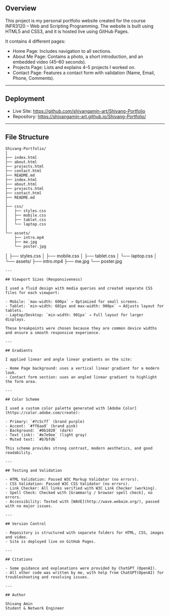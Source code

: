 ## Overview

This project is my personal portfolio website created for the course INFR3120 – Web and Scripting Programming.
The website is built using HTML5 and CSS3, and it is hosted live using GitHub Pages.

It contains 4 different pages:

- Home Page: Includes navigation to all sections.
- About Me Page: Contains a photo, a short introduction, and an embedded video (45–60 seconds).
- Projects Page: Lists and explains 4–5 projects I worked on.
- Contact Page: Features a contact form with validation (Name, Email, Phone, Comments).

---

## Deployment

- Live Site: https://github.com/shivangamin-art/Shivang-Portfolio
- Repository: https://shivangamin-art.github.io/Shivang-Portfolio/

---

## File Structure

```
Shivang-Portfolio/
│
├── index.html
├── about.html
├── projects.html
├── contact.html
├── README.md
├── index.html
├── about.html
├── projects.html
├── contact.html
├── README.md
│
├── css/
│   ├── styles.css
│   ├── mobile.css
│   ├── tablet.css
│   └── laptop.css
│
└── assets/
    ├── intro.mp4
    ├── me.jpg
    └── poster.jpg
```
│   ├── styles.css
│   ├── mobile.css
│   ├── tablet.css
│   └── laptop.css
│
└── assets/
    ├── intro.mp4
    ├── me.jpg
    └── poster.jpg
```
---

## Viewport Sizes (Responsiveness)

I used a fluid design with media queries and created separate CSS files for each viewport:

- Mobile: `max-width: 600px` → Optimized for small screens.
- Tablet: `min-width: 601px and max-width: 900px` → Adjusts layout for tablets.
- Laptop/Desktop: `min-width: 901px` → Full layout for larger displays.

These breakpoints were chosen because they are common device widths and ensure a smooth responsive experience.

---

## Gradients

I applied linear and angle linear gradients on the site:

- Home Page background: uses a vertical linear gradient for a modern look.
- Contact form section: uses an angled linear gradient to highlight the form area.

---

## Color Scheme

I used a custom color palette generated with [Adobe Color](https://color.adobe.com/create):

- Primary: `#7c5cff` (brand purple)
- Accent: `#ff6aa9` (brand pink)
- Background: `#0b1020` (dark)
- Text (ink): `#e7e9ee` (light gray)
- Muted text: `#b7bfd6`

This scheme provides strong contrast, modern aesthetics, and good readability.

---

## Testing and Validation

- HTML Validation: Passed W3C Markup Validator (no errors).
- CSS Validation: Passed W3C CSS Validator (no errors).
- Link Checker: All links verified with W3C Link Checker (working).
- Spell Check: Checked with [Grammarly / browser spell check], no errors.
- Accessibility: Tested with [WAVE](http://wave.webaim.org/), passed with no major issues.

---

## Version Control

- Repository is structured with separate folders for HTML, CSS, images and video.
- Site is deployed live on GitHub Pages.

---

## Citations

- Some guidance and explanations were provided by ChatGPT (OpenAI).
- All other code was written by me, with help from ChatGPT(OpenAI) for troubleshooting and resolving issues.

---

## Author

Shivang Amin  
Student & Network Engineer
